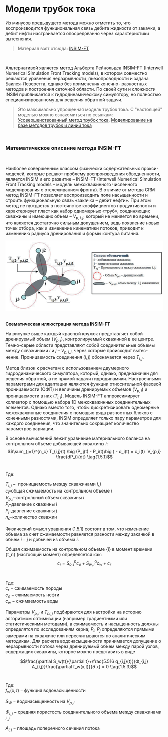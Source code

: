 
# Модели трубок тока

  

Из минусов предыдущего метода можно отметить то, что воспроизводится функциональная связь дебита жидкости от закачки, а дебит нефти настраивается опосредованно через характеристики вытеснения. <br>


> Материал взят отсюда: [INSIM-FT](https://togi.ru/wp-content/uploads/2022/05/6.pdf)

<br>

Альтернативой является метод Альберта Рейнольдса INSIM-FT (Interwell Numerical Simulation Front Tracking models), в котором совместно решаются уравнения неразрывности, пьезопроводности и задача Баклея-Леверетта, однако без применения конечно- разностных методов и построения сеточной области. По своей сути и сложности INSIM приближается к гидродинамическому симулятору, но полностью специализированному для решения обратной задачи.<br>
> Это максимально упрощенная модель трубок тока. С "настоящей" моделью можно ознакомиться по ссылкам: [Усовершенствованный метод трубок тока](https://cyberleninka.ru/article/n/usovershenstvovannyy-metod-trubok-toka-higginsa-leytona-dlya-modelirovaniya-zavodneniya-neftyanyh-mestorozhdeniy/viewer), [Моделирование на базе методов трубок и линий тока](https://cyberleninka.ru/article/n/modelirovanie-na-baze-metodov-trubok-i-liniy-toka/viewer)
<br>

### Математическое описание метода INSIM-FT<br>

<br>

Наиболее совершенным классом физически содержательных прокси-моделей, которые решают проблему воспроизведения обводненности, является INSIM и его развитие – INSIM-FT (Interwell Numerical Simulation Front Tracking models – модель межскважинного численного моделирования с отслеживанием фронта). В отличие от метода CRM метод INSIM-FT позволяет воспроизводить поле насыщенности и строить функциональную связь «закачка – дебит нефти». При этом метод не нуждается в постоянстве коэффициентов продуктивности и характеризует пласт как набор одномерных «труб», соединяющих скважины и имеющих объем – $V_{p,i,j}$, который не меняется во времени, что является достаточно сильным допущением, ведь появление новых точек отбора, как и изменение кинематики потоков, приводит к изменению радиуса дренирования и формы контура питания.<br>

![Схематическая иллюстрация метода INSIM-FT](../files/Pasted%20image%2020240131150324.png)<br>
<br>

**Схематическая иллюстрация метода INSIM-FT**<br>

На рисунке выше каждый красный кружок представляет собой дренируемый объем ($V_{p,i}$), контролируемый скважиной в ее центре. Темно-серые области представляют собой соединительные объемы между скважинами $i$ и $j$ – $V_{p,i,j}$, через которые происходит вытес- нение. Проницаемость соединения ($i, j$) обозначается через $T_{i,j}$.<br>

Метод близок к расчетам с использованием двумерного гидродинамического симулятора, который, однако, предназначен для решения обратной, а не прямой задачи гидродинамики. Настроечными параметрами для адаптации являются функции относительной фазовой проницаемости (ОФП) и величины дренируемых объемов ($V_{p,i}$) и проницаемости в них ($T_{i,j}$). Модель INSIM-FT аппроксимирует коллектор с помощью набора 1D межскважинных соединительных элементов. Однако вместо того, чтобы дискретизировать одномерные межскважинные соединения с помощью ряда разностных блоков с конечными разностями, INSIM определяет только пару параметров для каждого соединения, что значительно сокращает количество параметров вариации.<br>

В основе вычислений лежит уравнение материального баланса на контрольном объеме добывающей скважины $i$:<br>
$$\sum_{j=1}^{n_c} T_{i,j}(t) \big (P_j(t) - P_i(t)\big ) - q_i(t) = c_i(t)  V_{p,i} \frac{dP_i}{dt} \tag{1.5.1}$$<br>

Где:<br>

$T_{i,j} - \textrm{ проницаемость между скважинами } i, j$<br>
$c_i – \textrm{общая сжимаемость на контрольном объеме }i$<br>
$V_{p, i} – \textrm{контрольный объем скважины }i$<br>
$P_i – \textrm{давление скважины }i$<br>
$P_j – \textrm{давление скважины }j$<br>
$n_с– \textrm{количество скважин}$<br><br>
Физический смысл уравнения (1.5.1) состоит в том, что изменение объема за счет сжимаемости равняется разности между закачкой в объем $i-j$ и добычей из объема $i$. <br>

Общая сжимаемость на контрольном объеме {i} в момент времени {t_n} (настоящий момент) определяется как:<br>
$$c_i = S_{o,i}^0 c_o + S_{w,i}^0 c_w + c_r\tag{1.5.2}$$<br><br>
Где:<br>
$c_r - \textrm{сжимаемость породы}$<br>
$c_o - \textrm{сжимаемость нефти}$<br>
$c_w - \textrm{сжимаемость воды}$<br>

Параметры $V_{p,i}$ и $T_{n i,j}$ подбираются для настройки на историю алгоритмом оптимизации (например градиентными или статистическими методами), а сжимаемость и насыщенность должны определятся по исследованиям керна; $P_i$, $P_j$ определяются прямыми замерами на скважине или пересчитываются по аналитическим методикам. Для расчета водонасыщенности принимается допущение о неразрывности потока через дренируемый объем между парой узлов, содержащих скважины, которое можно представить в виде<br>

$$\frac{\partial S_w(t)}{\partial t}+\frac{5.516 q_{i,j}(t)}{Φ_{i,j} A_{i,j}}\frac{\partial f_w(x,t)}{∂ x} = 0 \tag{1.5.3}$$<br><br>
Где:<br>
$f_w(x,t) - \textrm{функция водонасыщенности}$<br>

$S_W - \textrm{водонасыщенность на } V_{p,i}$<br>

$Φ_{i,j} - \textrm{средняя пористость соединительного объема между скважинами } i,j$<br>

$A_{i,j} - \textrm{площадь поперечного сечения потока}$<br>